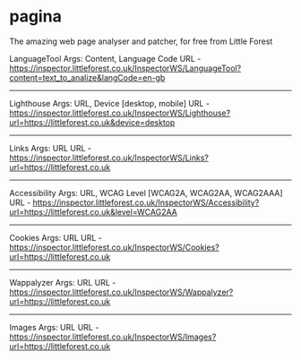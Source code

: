 # pagina
The amazing web page analyser and patcher, for free from Little Forest

LanguageTool
Args: Content, Language Code
URL - https://inspector.littleforest.co.uk/InspectorWS/LanguageTool?content=text_to_analize&langCode=en-gb

---------------------------------------------------------------------------------------
Lighthouse
Args: URL, Device [desktop, mobile]
URL - https://inspector.littleforest.co.uk/InspectorWS/Lighthouse?url=https://littleforest.co.uk&device=desktop

---------------------------------------------------------------------------------------

Links
Args: URL
URL - https://inspector.littleforest.co.uk/InspectorWS/Links?url=https://littleforest.co.uk

---------------------------------------------------------------------------------------

Accessibility
Args: URL, WCAG Level [WCAG2A, WCAG2AA, WCAG2AAA]
URL - https://inspector.littleforest.co.uk/InspectorWS/Accessibility?url=https://littleforest.co.uk&level=WCAG2AA

---------------------------------------------------------------------------------------

Cookies
Args: URL
URL - https://inspector.littleforest.co.uk/InspectorWS/Cookies?url=https://littleforest.co.uk

---------------------------------------------------------------------------------------

Wappalyzer
Args: URL
URL - https://inspector.littleforest.co.uk/InspectorWS/Wappalyzer?url=https://littleforest.co.uk

---------------------------------------------------------------------------------------

Images
Args: URL
URL - https://inspector.littleforest.co.uk/InspectorWS/Images?url=https://littleforest.co.uk
